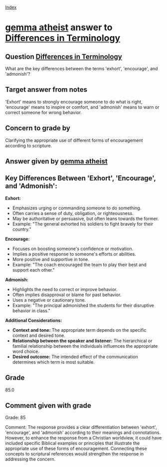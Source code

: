 
[Index](../../index.md)
# [gemma atheist](../../answering_models/gemma_atheist.md) answer to [Differences in Terminology](../../questions/Differences_in_Terminology.md)

## Question [Differences in Terminology](../../questions/Differences_in_Terminology.md)
What are the key differences between the terms 'exhort', 'encourage', and 'admonish'?

## Target answer from notes
'Exhort' means to strongly encourage someone to do what is right, 'encourage' means to inspire or comfort, and 'admonish' means to warn or correct someone for wrong behavior.

## Concern to grade by
Clarifying the appropriate use of different forms of encouragement according to scripture.

## Answer given by [gemma atheist](../../answering_models/gemma_atheist.md)
## Key Differences Between 'Exhort', 'Encourage', and 'Admonish':

**Exhort:**

* Emphasizes urging or commanding someone to do something.
* Often carries a sense of duty, obligation, or righteousness.
* May be authoritative or persuasive, but often leans towards the former.
* Example: "The general exhorted his soldiers to fight bravely for their country."


**Encourage:**

* Focuses on boosting someone's confidence or motivation.
* Implies a positive response to someone's efforts or abilities.
* More positive and supportive in tone.
* Example: "The coach encouraged the team to play their best and support each other."


**Admonish:**

* Highlights the need to correct or improve behavior.
* Often implies disapproval or blame for past behavior.
* Uses a negative or cautionary tone.
* Example: "The principal admonished the students for their disruptive behavior in class."


**Additional Considerations:**

* **Context and tone:** The appropriate term depends on the specific context and desired tone. 
* **Relationship between the speaker and listener:** The hierarchical or familial relationship between the individuals influences the appropriate word choice.
* **Desired outcome:** The intended effect of the communication determines which term is most suitable.

## Grade
85.0

## Comment given with grade
Grade: 85

Comment: The response provides a clear differentiation between 'exhort', 'encourage', and 'admonish' according to their meanings and connotations. However, to enhance the response from a Christian worldview, it could have included specific Biblical examples or principles that illustrate the appropriate use of these forms of encouragement. Connecting these concepts to scriptural references would strengthen the response in addressing the concern.
